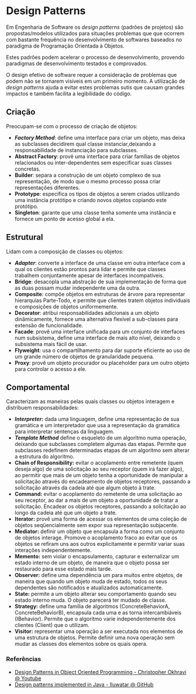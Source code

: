 # Design Patterns

Em Engenharia de Software os _design patterns_ (padrões de projetos) são propostas/modelos utilizados para situações problemas que que ocorrem com bastante frequência no desenvolvimento de softwares baseados no paradigma de Programação Orientada à Objetos.

Estes padrões podem acelerar o processo de desenvolvimento, provendo paradigmas de desenvolvimento testados e comprovados.

O design efetivo de software requer a consideração de problemas que podem não se tornarem visíveis em um primeiro momento. A utilização de _design patterns_ ajuda a evitar estes problemas sutis que causam grandes impactos e também facilita a legibilidade do código.  

## Criação

Preocupam-se com o processo de criação de objetos:

- **_Factory Method_**: define uma interface para criar um objeto, mas deixa as subclasses decidirem qual classe instanciar,deixando a responsabilidade de instanciação para subclasses.
- **Abstract Factory**: provê uma interface para criar famílias de objetos relacionados ou inter-dependentes sem especificar suas classes concretas.
- **Builder**: separa a construção de um objeto complexo de sua representação, de modo que o mesmo processo possa criar representações diferentes.
- **Prototype**: especifica os tipos de objetos a serem criados utilizando uma instância protótipo e criando novos objetos copiando este protótipo.
- **Singleton**: garante que uma classe tenha somente uma instância e fornece um ponto de acesso global a ela.

## Estrutural

Lidam com a composição de classes ou objetos:

- **_Adapter_**: converte a interface de uma classe em outra interface com a qual os clientes estão prontos para lidar e permite que classes trabalhem conjuntamente apesar de interfaces incompatíveis.
- **Bridge**: desacopla uma abstração de sua implementação de forma que as duas possam mudar independente uma da outra.
- **Composite**: compõe objetos em estruturas de árvore para representar hierarquias Parte-Todo, e permite que clientes tratem objetos individuais e composições de objetos uniformemente.
- **Decorator**: atribui responsabilidades adicionais a um objeto dinâmicamente, fornece uma alternativa flexível a sub-classes para extensão de funcionalidade.
- **Facade**: provê uma interface unificada para um conjunto de interfaces num subsistema, define uma interface de mais alto nível, deixando o subsistema mais fácil de usar.
- **Flyweight**: usa o compartilhamento para dar suporte eficiente ao uso de um grande número de objetos de granularidade pequena.
- **Proxy**: provê um objeto procurador ou placeholder para um outro objeto para controlar o acesso a ele.

## Comportamental

Caracterizam as maneiras pelas quais classes ou objetos interagem e distribuem responsabilidades:

- **_Interpreter:_** dada uma linguagem, define uma representação de sua gramática e um interpretador que usa a representação da gramática para interpretar sentenças da linguagem.
- **_Template Method_** define o esqueleto de um algoritmo numa operação, deixando que subclasses completem algumas das etapas. Permite que subclasses redefinem determinadas etapas de um algoritmo sem alterar a estrutura do algoritmo.
- **Chain of Responsibility:** evitar o acoplamento entre remetente (quem deseja algo) de uma solicitação ao seu receptor (quem irá fazer algo), ao permitir que mais de um objeto tenha a oportunidade de manipular a solicitação através do encadeamento de objetos receptores, passando a solicitação através da cadeia até que algum objeto à trate.
- **Command:** evitar o acoplamento do remetente de uma solicitação ao seu receptor, ao dar a mais de um objeto a oportunidade de tratar a solicitação. Encadear os objetos receptores, passando a solicitação ao longo da cadeia até que um objeto a trate.
- **Iterator:** provê uma forma de acessar os elementos de uma coleção de objetos seqüencialmente sem expor sua representação subjacente.
- **Mediator:** definir um objeto que encapsula a forma como um conjunto de objetos interage. Promove o acoplamento fraco ao evitar que os objetos se refiram uns aos outros explicitamente e permitir variar suas interações independentemente.
- **Memento:** sem violar o encapsulamento, capturar e externalizar um estado interno de um objeto, de maneira que o objeto possa ser restaurado para esse estado mais tarde.
- **Observer:** define uma dependência um para muitos entre objetos, de maneira que quando um objeto muda de estado, todos os seus dependentes são notificados e atualizados automaticamente.
- **State:** permite a um objeto alterar seu comportamento quando seu estado interno muda. O objeto parecerá ter mudado de classe.
- **Strategy:** define uma família de algoritmos (ConcreteBehaviorA, ConcreteBehaviorB), encapsula cada uma e as torna intercambiáveis (IBehavior). Permite que o algoritmo varie independentemente dos clientes (Client) que o utilizam.
- **Visitor:** representar uma operação a ser executada nos elementos de uma estrutura de objetos. Permite definir uma nova operação sem mudar as classes dos elementos sobre os quais opera.

### Referências

- [Design Patterns in Object Oriented Programming - Christopher Okhravi @ Youtube](https://www.youtube.com/watch?v=v9ejT8FO-7I&list=PLrhzvIcii6GNjpARdnO4ueTUAVR9eMBpc)
- [Design patterns implemented in Java - Iluwatar @ GitHub](https://github.com/iluwatar/java-design-patterns)